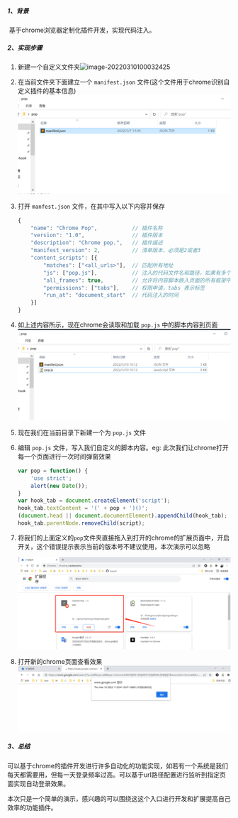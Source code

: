 ##### 1、背景

​		基于chrome浏览器定制化插件开发，实现代码注入。



##### 2、实现步骤

  1. 新建一个自定义文件夹![image-20220310100032425](\chrome插件开发.assets\image-20220310100032425.png)

     

     

  2. 在当前文件夹下面建立一个 `manifest.json` 文件(这个文件用于chrome识别自定义插件的基本信息)<img src=".\chrome插件开发.assets\image-20220310100321922.png" alt="image-20220310100321922" style="zoom:50%;" />

  3. 打开 `manfest.json` 文件，在其中写入以下内容并保存

     ```javascript
     {
         "name": "Chrome Pop",           // 插件名称
         "version": "1.0",               // 插件版本
         "description": "Chrome pop.",   // 插件描述
         "manifest_version": 2,          // 清单版本，必须是2或者3
         "content_scripts": [{
             "matches": ["<all_urls>"],  // 匹配所有地址
             "js": ["pop.js"],           // 注入的代码文件名和路径，如果有多个，则依次注入
             "all_frames": true,         // 允许将内容脚本嵌入页面的所有框架中
             "permissions": ["tabs"],    // 权限申请，tabs 表示标签
             "run_at": "document_start"  // 代码注入的时间
         }]
     }
     ```
     
  4. 如上述内容所示，现在chrome会读取和加载 `pop.js` 中的脚本内容到页面![image-20220310101321735](.\chrome插件开发.assets\image-20220310101321735-1646880952253.png)

  5. 现在我们在当前目录下新建一个为 `pop.js` 文件

  6. 编辑 `pop.js` 文件，写入我们自定义的脚本内容。eg: 此次我们让chrome打开每一个页面进行一次时间弹窗效果

     ```javascript
     var pop = function() {
         'use strict';
         alert(new Date());
     }
     var hook_tab = document.createElement('script');
     hook_tab.textContent = '(' + pop + ')()';
     (document.head || document.documentElement).appendChild(hook_tab);
     hook_tab.parentNode.removeChild(script);
     ```

  7. 将我们的上面定义的`pop`文件夹直接拖入到打开的chrome的扩展页面中，开启开关，这个错误提示表示当前的版本号不建议使用，本次演示可以忽略

     ![image-20220310110134247](.\chrome插件开发.assets\image-20220310110134247.png)

  8. 打开新的chrome页面查看效果![image-20220310110349401](.\chrome插件开发.assets\image-20220310110349401.png)

##### 3、总结

​		可以基于chrome的插件开发进行许多自动化的功能实现，如若有一个系统是我们每天都需要用，但每一天登录频率过高。可以基于url路径配置进行监听到指定页面实现自动登录效果。

​		本次只是一个简单的演示，感兴趣的可以围绕这这个入口进行开发和扩展提高自己效率的功能插件。